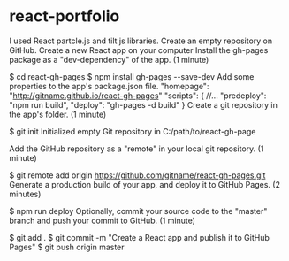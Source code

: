 # react-portfolio
I used React partcle.js and tilt js libraries.
Create an empty repository on GitHub.
Create a new React app on your computer
Install the gh-pages package as a "dev-dependency" of the app. (1 minute)

$ cd react-gh-pages
$ npm install gh-pages --save-dev
Add some properties to the app's package.json file.
"homepage": "http://gitname.github.io/react-gh-pages"
"scripts": {
  //...
  "predeploy": "npm run build",
  "deploy": "gh-pages -d build"
}
Create a git repository in the app's folder. (1 minute)

$ git init
Initialized empty Git repository in C:/path/to/react-gh-page

Add the GitHub repository as a "remote" in your local git repository. (1 minute)

$ git remote add origin https://github.com/gitname/react-gh-pages.git
Generate a production build of your app, and deploy it to GitHub Pages. (2 minutes)

$ npm run deploy
Optionally, commit your source code to the "master" branch and push your commit to GitHub. (1 minute)

$ git add .
$ git commit -m "Create a React app and publish it to GitHub Pages"
$ git push origin master
